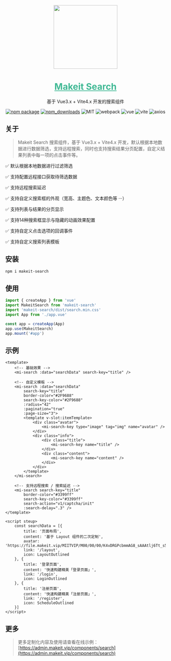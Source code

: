 <p align="center">
    <a href="https://admin.makeit.vip/">
        <img width="200" src="https://file.makeit.vip/MIITVIP/M00/00/00/K4vDRGPcbmmAG8_sAAAtlj6Tt_s562.png">
    </a>
</p>

<h1 align="center" color="green">
    <a href="https://admin.makeit.vip/components/search" target="_blank" style="color: #41b995">
        Makeit Search
    </a>
</h1>

<div align="center">

基于 Vue3.x + Vite4.x 开发的搜索组件

[![npm package](https://img.shields.io/npm/v/makeit-search.svg?style=flat-square)](https://www.npmjs.org/package/makeit-search)
[![npm_downloads](http://img.shields.io/npm/dm/makeit-search.svg?style=flat-square)](http://www.npmtrends.com/makeit-search)
![MIT](https://img.shields.io/badge/license-MIT-ff69b4.svg)
![webpack](https://img.shields.io/badge/webpack-5.14.0-orange.svg)
![vue](https://img.shields.io/badge/vue-3.2.47-green.svg)
![vite](https://img.shields.io/badge/vite-4.1.1-yellow.svg)
![axios](https://img.shields.io/badge/axios-1.3.2-red.svg)
</div>

## 关于

> Makeit Search 搜索组件，基于 Vue3.x + Vite4.x 开发，默认根据本地数据进行数据筛选，支持远程搜索，同时也支持搜索结果分页配置，自定义结果列表中每一项的点击事件等。

:white_check_mark: 默认根据本地数据进行过滤筛选

:white_check_mark: 支持配置远程接口获取待筛选数据

:white_check_mark: 支持远程搜索延迟

:white_check_mark: 支持自定义搜索框的外观（宽高、主题色、文本颜色等 ···）

:white_check_mark: 支持列表与结果的分页显示

:white_check_mark: 支持14种搜索框显示与隐藏的动画效果配置

:white_check_mark: 支持自定义点击选项的回调事件

:white_check_mark: 支持自定义搜索列表模板

## 安装

```bash
npm i makeit-search
```

## 使用

```ts
import { createApp } from 'vue'
import MakeitSearch from 'makeit-search'
import 'makeit-search/dist/search.min.css'
import App from './app.vue'

const app = createApp(App)
app.use(MakeitSearch)
app.mount('#app')
```

## 示例

```vue
<template>
    <!-- 基础效果 -->
    <mi-search :data="searchData" search-key="title" />

    <!-- 自定义模板 -->
    <mi-search :data="searchData"
        search-key="title"
        border-color="#2F9688"
        search-key-color="#2F9688"
        :radius="42"
        :pagination="true"
        :page-size="3">
        <template v-slot:itemTemplate>
            <div class="avatar">
                <mi-search-key type="image" tag="img" name="avatar" />
            </div>
            <div class="info">
                <div class="title">
                    <mi-search-key name="title" />
                </div>
                <div class="content">
                    <mi-search-key name="content" />
                </div>
            </div>
        </template>
    </mi-search>

    <!-- 支持远程搜索 / 搜索延迟 -->
    <mi-search search-key="title"
        border-color="#3399ff"
        search-key-color="#3399ff"
        search-action="v1/captcha/init"
        :search-delay=".3" />
</template>

<script steup>
    const searchData = [{
        title: '页面布局',
        content: '基于 Layout 组件的二次定制',
        avatar: 'https://file.makeit.vip/MIITVIP/M00/00/00/K4vDRGPcbmmAG8_sAAAtlj6Tt_s562.png',
        link: '/layout',
        icon: LayoutOutlined
    }, {
        title: '登录页面',
        content: '快速构建精美「登录页面」',
        link: '/login',
        icon: LoginOutlined
    }, {
        title: '注册页面',
        content: '快速构建精美「注册页面」',
        link: '/register',
        icon: ScheduleOutlined
    }]
</script>
```

## 更多

> 更多定制化内容及使用请查看在线示例：[https://admin.makeit.vip/components/search](https://admin.makeit.vip/components/search)
